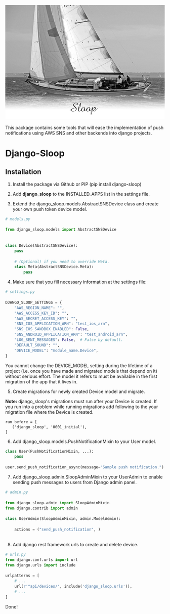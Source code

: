 ![Sloop](/docs/img/splash.jpg?raw=true "Django-Sloop")

This package contains some tools that will ease the implementation of push notifications using AWS SNS and other backends into django projects.

# Django-Sloop

## Installation

1. Install the package via Github or PIP (pip install django-sloop)

2. Add **django_sloop** to the INSTALLED_APPS list in the settings file.

3. Extend the django_sloop.models.AbstractSNSDevice class and create your own push token device model.

```python
# models.py

from django_sloop.models import AbstractSNSDevice


class Device(AbstractSNSDevice):
    pass
    
    # (Optional) if you need to override Meta.
    class Meta(AbstractSNSDevice.Meta):
        pass
```

4. Make sure that you fill necessary information at the settings file:

```python
# settings.py

DJANGO_SLOOP_SETTINGS = {
    "AWS_REGION_NAME": "",
    "AWS_ACCESS_KEY_ID": "",
    "AWS_SECRET_ACCESS_KEY": "",
    "SNS_IOS_APPLICATION_ARN": "test_ios_arn",
    "SNS_IOS_SANDBOX_ENABLED": False,
    "SNS_ANDROID_APPLICATION_ARN": "test_android_arn",
    "LOG_SENT_MESSAGES": False,  # False by default.
    "DEFAULT_SOUND": "",
    "DEVICE_MODEL": "module_name.Device",
}
```

You cannot change the DEVICE_MODEL setting during the lifetime of a project (i.e. once you have made and migrated models that depend on it) without serious effort. The model it refers to must be available in the first migration of
the app that it lives in.

5. Create migrations for newly created Device model and migrate.

**Note:** django_sloop's migrations must run after your Device is created. If you run into a problem while running migrations add following to the your migration file where the Device is created.
```
run_before = [
   ('django_sloop', '0001_initial'),
]
```

6. Add django_sloop.models.PushNotificationMixin to your User model.
```python
class User(PushNotificationMixin, ...):
    pass

user.send_push_notification_async(message="Sample push notification.")

```


7. Add django_sloop.admin.SloopAdminMixin to your UserAdmin to enable sending push messages to users from Django admin panel.

```python
# admin.py

from django_sloop.admin import SloopAdminMixin
from django.contrib import admin

class UserAdmin(SloopAdminMixin, admin.ModelAdmin):
    
    actions = ("send_push_notification", )
    
```

8. Add django rest framework urls to create and delete device.

```python
# urls.py
from django.conf.urls import url
from django.urls import include

urlpatterns = [
    # ...
    url(r'^api/devices/', include('django_sloop.urls')),
    # ...
]
```

Done!
